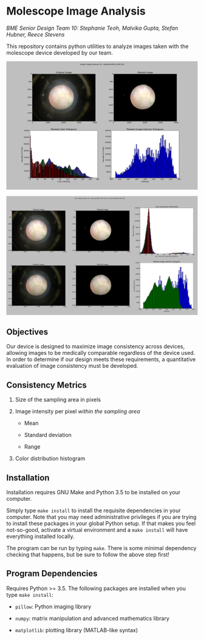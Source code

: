 # Molescope Image Analysis

*BME Senior Design Team 10: Stephanie Teoh, Malvika Gupta, Stefan Hubner,
Reece Stevens*

This repository contains python utilities to analyze images taken with the
molescope device developed by our team.

![single_img_analysis][single]

![two_img_analysis][double]

## Objectives

Our device is designed to maximize image consistency across devices, allowing
images to be medically comparable regardless of the device used. In order to
determine if our design meets these requirements, a quantitative evaluation of
image consistency must be developed.

## Consistency Metrics

1. Size of the sampling area in pixels

2. Image intensity per pixel *within the sampling area*

    - Mean

    - Standard deviation

    - Range

3. Color distribution histogram

## Installation

Installation requires GNU Make and Python 3.5 to be installed on your computer.

Simply type `make install` to install the requisite dependencies in your
computer. Note that you may need administrative privileges if you are trying to
install these packages in your global Python setup. If that makes you feel
not-so-good, activate a virtual environment and a `make install` will have
everything installed locally.

The program can be run by typing `make`. There is some minimal dependency
checking that happens, but be sure to follow the above step first!

## Program Dependencies

Requires Python >= 3.5. The following packages are installed when you type
`make install`:

- `pillow`: Python imaging library

- `numpy`: matrix manipulation and advanced mathematics library

- `matplotlib`: plotting library (MATLAB-like syntax)

[single]: ./resources/single_image_analysis.png
[double]: ./resources/two_image_analysis.png
